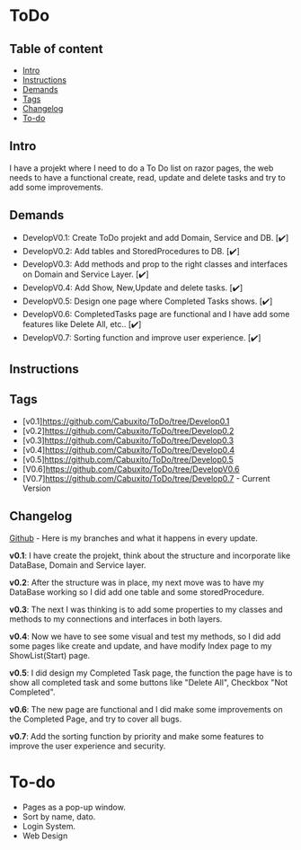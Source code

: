 # ToDo

## Table of content

* [Intro](#Intro)
* [Instructions](#Instructions)
* [Demands](#Demands)
* [Tags](#Tags)
* [Changelog](#Changelog)
* [To-do](#To-do)


## Intro
I have a projekt where I need to do a To Do list on razor pages, the web needs to have a functional create, read, update and delete tasks and try to add some
improvements.

## Demands 

<ul>
  <li> DevelopV0.1: Create ToDo projekt and add Domain, Service and DB. [✔️]</li> 
  <li> DevelopV0.2: Add tables and StoredProcedures to DB. [✔️]</li> 
  <li> DevelopV0.3: Add methods and prop to the right classes and interfaces on Domain and Service Layer. [✔️]</li>
  <li> DevelopV0.4: Add Show, New,Update and delete tasks. [✔️]</li>
  <li> DevelopV0.5: Design one page where Completed Tasks shows. [✔️]</li>
  <li> DevelopV0.6: CompletedTasks page are functional and I have add some features like Delete All, etc.. [✔️]</li>
  <li> DevelopV0.7: Sorting function and improve user experience. [✔️]</li>
</ul>

## Instructions


## Tags

* [v0.1]https://github.com/Cabuxito/ToDo/tree/Develop0.1
* [v0.2]https://github.com/Cabuxito/ToDo/tree/Develop0.2
* [v0.3]https://github.com/Cabuxito/ToDo/tree/Develop0.3
* [v0.4]https://github.com/Cabuxito/ToDo/tree/Develop0.4
* [v0.5]https://github.com/Cabuxito/ToDo/tree/Develop0.5 
* [V0.6]https://github.com/Cabuxito/ToDo/tree/DevelopV0.6
* [V0.7]https://github.com/Cabuxito/ToDo/tree/Develop0.7 - Current Version 

## Changelog

[Github](https://github.com/Cabuxito/ToDo/branches) - Here is my branches and what it happens in every update.

**v0.1**:
I have create the projekt, think about the structure and incorporate like DataBase, Domain and Service layer.

**v0.2**:
After the structure was in place, my next move was to have my DataBase working so I did add one table and some storedProcedure.

**v0.3**: 
The next I was thinking is to add some properties to my classes and methods to my connections and interfaces in both layers.

**v0.4**:
Now we have to see some visual and test my methods, so I did add some pages like create and update, and have modify Index page to my ShowList(Start) page.

**v0.5**:
I did design my Completed Task page, the function the page have is to show all completed task and some buttons like "Delete All", Checkbox "Not Completed".

**v0.6**:
The new page are functional and I did make some improvements on the Completed Page, and try to cover all bugs.

**v0.7**:
Add the sorting function by priority and make some features to improve the user experience and security.


# To-do
* Pages as a pop-up window.
* Sort by name, dato.
* Login System.
* Web Design
